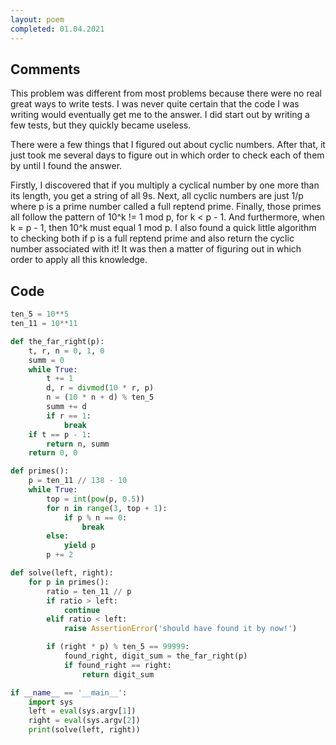 ```yaml
---
layout: poem
completed: 01.04.2021
---
```


## Comments

This problem was different from most problems because there were no real great
ways to write tests.  I was never quite certain that the code I was writing
would eventually get me to the answer.  I did start out by writing a few tests,
but they quickly became useless.

There were a few things that I figured out about cyclic numbers.  After that,
it just took me several days to figure out in which order to check each of them
by until I found the answer.

Firstly, I discovered that if you multiply a cyclical number by one more than
its length, you get a string of all 9s.  Next, all cyclic numbers are just 1/p
where p is a prime number called a full reptend prime.  Finally, those primes
all follow the pattern of 10^k != 1 mod p, for k < p - 1.  And furthermore,
when k = p - 1, then 10^k must equal 1 mod p.  I also found a quick little
algorithm to checking both if p is a full reptend prime and also return the
cyclic number associated with it!  It was then a matter of figuring out in
which order to apply all this knowledge.

## Code

```python
ten_5 = 10**5
ten_11 = 10**11

def the_far_right(p):
    t, r, n = 0, 1, 0
    summ = 0
    while True:
        t += 1
        d, r = divmod(10 * r, p)
        n = (10 * n + d) % ten_5
        summ += d
        if r == 1:
            break
    if t == p - 1:
        return n, summ
    return 0, 0

def primes():
    p = ten_11 // 138 - 10
    while True:
        top = int(pow(p, 0.5))
        for n in range(3, top + 1):
            if p % n == 0:
                break
        else:
            yield p
        p += 2

def solve(left, right):
    for p in primes():
        ratio = ten_11 // p
        if ratio > left:
            continue
        elif ratio < left:
            raise AssertionError('should have found it by now!')

        if (right * p) % ten_5 == 99999:
            found_right, digit_sum = the_far_right(p)
            if found_right == right:
                return digit_sum

if __name__ == '__main__':
    import sys
    left = eval(sys.argv[1])
    right = eval(sys.argv[2])
    print(solve(left, right))
```
